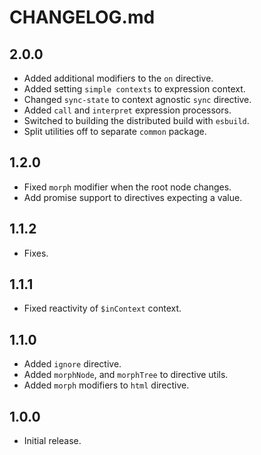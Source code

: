 # CHANGELOG.md

## 2.0.0

- Added additional modifiers to the `on` directive.
- Added setting `simple contexts` to expression context.
- Changed `sync-state` to context agnostic `sync` directive.
- Added `call` and `interpret` expression processors.
- Switched to building the distributed build with `esbuild`.
- Split utilities off to separate `common` package.

## 1.2.0

- Fixed `morph` modifier when the root node changes.
- Add promise support to directives expecting a value.

## 1.1.2

- Fixes.

## 1.1.1

- Fixed reactivity of `$inContext` context.

## 1.1.0

- Added `ignore` directive.
- Added `morphNode`, and `morphTree` to directive utils.
- Added `morph` modifiers to `html` directive.

## 1.0.0

- Initial release.
